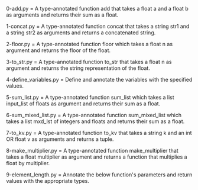 0-add.py = A type-annotated function add that takes a float a and a float b as arguments and returns their sum as a float.

1-concat.py = A type-annotated function concat that takes a string str1 and a string str2 as arguments and returns a concatenated string.

2-floor.py = A type-annotated function floor which takes a float n as argument and returns the floor of the float.

3-to_str.py = A type-annotated function to_str that takes a float n as argument and returns the string representation of the float.

4-define_variables.py = Define and annotate the variables with the specified values.

5-sum_list.py = A type-annotated function sum_list which takes a list input_list of floats as argument and returns their sum as a float.

6-sum_mixed_list.py = A type-annotated function sum_mixed_list which takes a list mxd_lst of integers and floats and returns their sum as a float.

7-to_kv.py = A type-annotated function to_kv that takes a string k and an int OR float v as arguments and returns a tuple.

8-make_multiplier.py = A type-annotated function make_multiplier that takes a float multiplier as argument and returns a function that multiplies a float by multiplier.

9-element_length.py = Annotate the below function's parameters and return values with the appropriate types.
